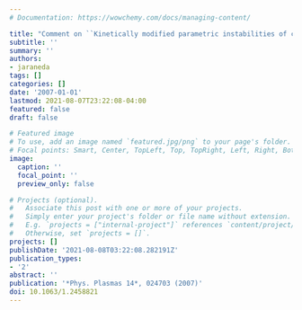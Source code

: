 ```yaml
---
# Documentation: https://wowchemy.com/docs/managing-content/

title: "Comment on ``Kinetically modified parametric instabilities of circularly polarized Alfvén waves Ion kinetic effects'' [Phys. Plasmas 13, 124501 (2006)]"
subtitle: ''
summary: ''
authors:
- jaraneda
tags: []
categories: []
date: '2007-01-01'
lastmod: 2021-08-07T23:22:08-04:00
featured: false
draft: false

# Featured image
# To use, add an image named `featured.jpg/png` to your page's folder.
# Focal points: Smart, Center, TopLeft, Top, TopRight, Left, Right, BottomLeft, Bottom, BottomRight.
image:
  caption: ''
  focal_point: ''
  preview_only: false

# Projects (optional).
#   Associate this post with one or more of your projects.
#   Simply enter your project's folder or file name without extension.
#   E.g. `projects = ["internal-project"]` references `content/project/deep-learning/index.md`.
#   Otherwise, set `projects = []`.
projects: []
publishDate: '2021-08-08T03:22:08.282191Z'
publication_types:
- '2'
abstract: ''
publication: '*Phys. Plasmas 14*, 024703 (2007)'
doi: 10.1063/1.2458821
---
```

